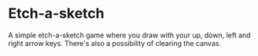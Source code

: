 # Etch-a-sketch
A simple etch-a-sketch game where you draw with your up, down, left and right arrow keys. There's also a possibility of clearing the canvas.
